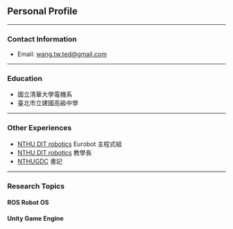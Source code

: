 ## Personal Profile

---
### Contact Information
- Email: wang.tw.ted@gmail.com
<!--
- Phone: 0912028763
-->
---
### Education
- 國立清華大學電機系
- 臺北市立建國高級中學
<!--
---
### Academic Subjects
- Freshman Fall
  - 程式設計
  - 邏輯設計
- Freshman Spring
  - 邏輯設計實驗
- Sophomore Fall
  - 電路學
  - 線性代數
- Sophomore Spring
  - 電子學
  - 機率
  - 訊號與系統
  - 資料結構
  - 離散數學
  - 嵌入式系統實驗
- Junior Fall
  - 通訊系統
  - 積體電路設計導論
-->
---
### Other Experiences
- [NTHU DIT robotics](https://linktr.ee/DITROBOTICS) Eurobot 主程式組
- [NTHU DIT robotics](https://linktr.ee/DITROBOTICS) 教學長
- [NTHUGDC](https://linktr.ee/nthugdc) 書記

---
### Research Topics
#### ROS Robot OS
<!--
- Learning Experiences
  - Behavior tree
  - ROS2
  - ROS navigation1
  - EKF algorithum localization
- Projects
  - AutoRace auto navigation SLAM robot
  - Omni wheel robot chassis with odometry localization
  - SCARA robot arm
  --->

#### Unity Game Engine
<!--
- Game Type
  - 2D Action and Puzzle game
  - 2D Parkour games
  - 3D Action and Fighting games
- Project
  - [Catventure](https://gnn.gamer.com.tw/detail.php?sn=262042): 臺灣大專院校創意遊戲設計競賽年度風雲遊戲
  -->
